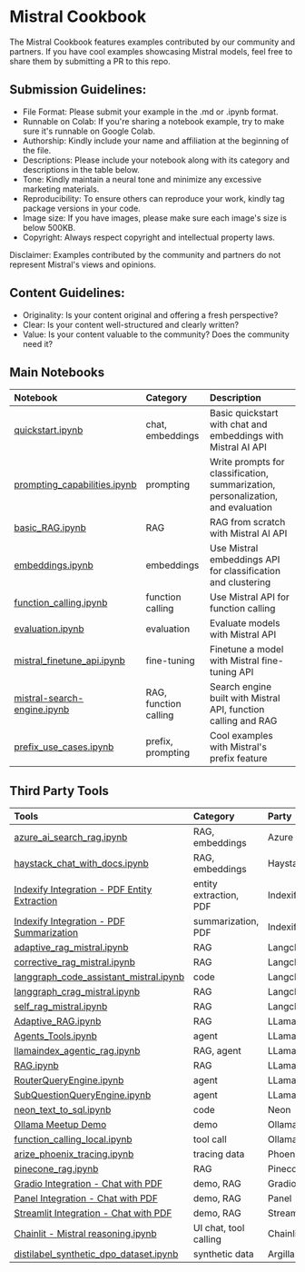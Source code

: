 # Mistral Cookbook

The Mistral Cookbook features examples contributed by our community and partners. If you have cool examples showcasing Mistral models, feel free to share them by submitting a PR to this repo.

## Submission Guidelines:

- File Format: Please submit your example in the .md or .ipynb format.
- Runnable on Colab: If you're sharing a notebook example, try to make sure it's runnable on Google Colab.
- Authorship: Kindly include your name and affiliation at the beginning of the file.
- Descriptions: Please include your notebook along with its category and descriptions in the table below.
- Tone: Kindly maintain a neural tone and minimize any excessive marketing materials.
- Reproducibility: To ensure others can reproduce your work, kindly tag package versions in your code.
- Image size: If you have images, please make sure each image's size is below 500KB.
- Copyright: Always respect copyright and intellectual property laws.

Disclaimer: Examples contributed by the community and partners do not represent Mistral's views and opinions.

## Content Guidelines:

- Originality: Is your content original and offering a fresh perspective?
- Clear: Is your content well-structured and clearly written?
- Value: Is your content valuable to the community? Does the community need it?

## Main Notebooks

| Notebook                                                                                                     | Category              | Description                                                                      |
| :----------------------------------------------------------------------------------------------------------- | :-------------------- | :------------------------------------------------------------------------------- |
| [quickstart.ipynb](https://github.com/mistralai/cookbook/blob/main/quickstart.ipynb)                         | chat, embeddings      | Basic quickstart with chat and embeddings with Mistral AI API                    |
| [prompting_capabilities.ipynb](https://github.com/mistralai/cookbook/blob/main/prompting_capabilities.ipynb) | prompting             | Write prompts for classification, summarization, personalization, and evaluation |
| [basic_RAG.ipynb](https://github.com/mistralai/cookbook/blob/main/basic_RAG.ipynb)                           | RAG                   | RAG from scratch with Mistral AI API                                             |
| [embeddings.ipynb](https://github.com/mistralai/cookbook/blob/main/embeddings.ipynb)                         | embeddings            | Use Mistral embeddings API for classification and clustering                     |
| [function_calling.ipynb](https://github.com/mistralai/cookbook/blob/main/function_calling.ipynb)             | function calling      | Use Mistral API for function calling                                             |
| [evaluation.ipynb](https://github.com/mistralai/cookbook/blob/main/evaluation.ipynb)                         | evaluation            | Evaluate models with Mistral API                                                 |
| [mistral_finetune_api.ipynb](https://github.com/mistralai/cookbook/blob/main/mistral_finetune_api.ipynb)     | fine-tuning           | Finetune a model with Mistral fine-tuning API                                    |
| [mistral-search-engine.ipynb](https://github.com/mistralai/cookbook/blob/main/mistral-search-engine.ipynb)   | RAG, function calling | Search engine built with Mistral API, function calling and RAG                   |
| [prefix_use_cases.ipynb](https://github.com/mistralai/cookbook/blob/main/prefix_use_cases.ipynb)             | prefix, prompting     | Cool examples with Mistral's prefix feature                                      |

## Third Party Tools

| Tools                                                                                                           | Category              | Party      |
| :-------------------------------------------------------------------------------------------------------------- | :-------------------- | :--------- |
| [azure_ai_search_rag.ipynb](third_party/Azure_AI_Search/azure_ai_search_rag.ipynb)                              | RAG, embeddings       | Azure      |
| [haystack_chat_with_docs.ipynb](third_party/Haystack/haystack_chat_with_docs.ipynb)                             | RAG, embeddings       | Haystack   |
| [Indexify Integration - PDF Entity Extraction](third_party/Indexify/pdf-entity-extraction)            | entity extraction, PDF | Indexify   |
| [Indexify Integration - PDF Summarization](third_party/Indexify/pdf-summarization)                    | summarization, PDF    | Indexify   |
| [adaptive_rag_mistral.ipynb](third_party/langchain/adaptive_rag_mistral.ipynb)                                  | RAG                   | Langchain  |
| [corrective_rag_mistral.ipynb](third_party/langchain/corrective_rag_mistral.ipynb)                              | RAG                   | Langchain  |
| [langgraph_code_assistant_mistral.ipynb](third_party/langchain/langgraph_code_assistant_mistral.ipynb)          | code                  | Langchain  |
| [langgraph_crag_mistral.ipynb](third_party/langchain/langgraph_crag_mistral.ipynb)                              | RAG                   | Langchain  |
| [self_rag_mistral.ipynb](third_party/langchain/self_rag_mistral.ipynb)                                          | RAG                   | Langchain  |
| [Adaptive_RAG.ipynb](third_party/LlamaIndex/Adaptive_RAG.ipynb)                                                 | RAG                   | LLamaIndex |
| [Agents_Tools.ipynb](third_party/LlamaIndex/Agents_Tools.ipynb)                                                 | agent                 | LLamaIndex |
| [llamaindex_agentic_rag.ipynb](third_party/LlamaIndex/llamaindex_agentic_rag.ipynb)                             | RAG, agent            | LLamaIndex |
| [RAG.ipynb](third_party/LlamaIndex/RAG.ipynb)                                                                   | RAG                   | LLamaIndex |
| [RouterQueryEngine.ipynb](third_party/LlamaIndex/RouterQueryEngine.ipynb)                                       | agent                 | LLamaIndex |
| [SubQuestionQueryEngine.ipynb](third_party/LlamaIndex/RouterQueryEngine.ipynb)                                  | agent                 | LLamaIndex |
| [neon_text_to_sql.ipynb](third_party/Neon/neon_text_to_sql.ipynb)                                               | code                  | Neon       |
| [Ollama Meetup Demo](https://github.com/mistralai/cookbook/blob/main/third_party/Ollama/20240321_ollama_meetup) | demo                  | Ollama     |
| [function_calling_local.ipynb](third_party/Ollama/function_calling_local.ipynb)                                 | tool call             | Ollama     |
| [arize_phoenix_tracing.ipynb](third_party/Phoenix/arize_phoenix_tracing.ipynb)                                  | tracing data          | Phoenix    |
| [pinecone_rag.ipynb](third_party/Pinecone/pinecone_rag.ipynb)                                                   | RAG                   | Pinecone   |
| [Gradio Integration - Chat with PDF](third_party/gradio/README.md)                                              | demo, RAG             | Gradio     |
| [Panel Integration - Chat with PDF](third_party/panel/README.md)                                                | demo, RAG             | Panel      |
| [Streamlit Integration - Chat with PDF](third_party/streamlit/README.md)                                        | demo, RAG             | Streamlit  |
| [Chainlit - Mistral reasoning.ipynb](third_party/Chainlit/Chainlit_Mistral_reasoning.ipynb)                     | UI chat, tool calling | Chainlit   |
| [distilabel_synthetic_dpo_dataset.ipynb](distilabel_synthetic_dpo_dataset.ipynb)                                | synthetic data        | Argilla    |

